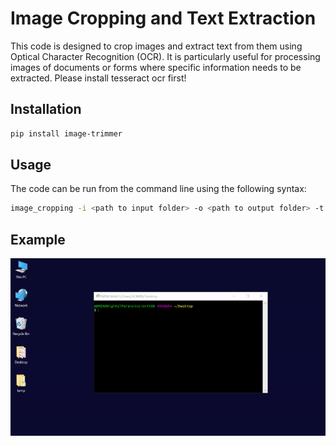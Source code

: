 # Image Cropping and Text Extraction

This code is designed to crop images and extract text from them using Optical Character Recognition (OCR). It is particularly useful for processing images of documents or forms where specific information needs to be extracted. Please install tesseract ocr first!

## Installation

```bash
pip install image-trimmer
```

## Usage

The code can be run from the command line using the following syntax:

```bash
image_cropping -i <path to input folder> -o <path to output folder> -t <template name>
```


## Example
![Example](https://raw.githubusercontent.com/jaytrairat/python-image-trimmer/main/demo.gif)